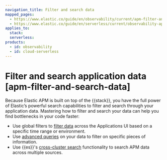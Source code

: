 ```yaml
---
navigation_title: Filter and search data
mapped_pages:
  - https://www.elastic.co/guide/en/observability/current/apm-filter-and-search-data.html
  - https://www.elastic.co/guide/en/serverless/current/observability-apm-filter-and-search-data.html
applies_to:
  stack:
  serverless:
products:
  - id: observability
  - id: cloud-serverless
---
```


# Filter and search application data [apm-filter-and-search-data]

Because Elastic APM is built on top of the {{stack}}, you have the full power of Elastic’s powerful search capabilities to filter and search through your application data. Mastering how to filter and search your data can help you find bottlenecks in your code faster:

* Use global filters to [filter data](/solutions/observability/apm/filter-data.md) across the Applications UI based on a specific time range or environment.
* Use [advanced queries](/solutions/observability/apm/advanced-queries.md) on your data to filter on specific pieces of information.
* Use {{es}}'s [cross-cluster search](/solutions/observability/apm/cross-cluster-search.md) functionality to search APM data across multiple sources.